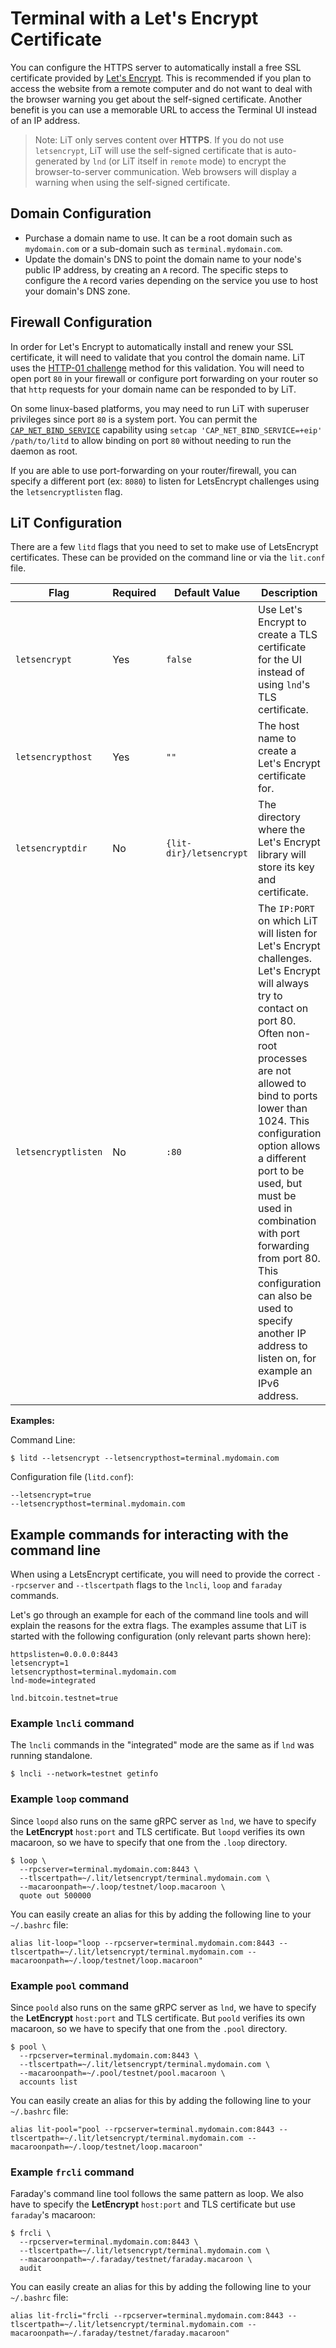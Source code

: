 # Terminal with a Let's Encrypt Certificate

You can configure the HTTPS server to automatically install a free SSL certificate
provided by [Let's Encrypt](https://letsencrypt.org/). This is recommended if you plan to
access the website from a remote computer and do not want to deal with the browser warning
you get about the self-signed certificate. Another benefit is you can use a memorable URL
to access the Terminal UI instead of an IP address.

> Note: LiT only serves content over **HTTPS**. If you do not use `letsencrypt`, LiT will
> use the self-signed certificate that is auto-generated by `lnd` (or LiT itself in
> `remote` mode) to encrypt the browser-to-server communication. Web browsers will display
> a warning when using the self-signed certificate.

## Domain Configuration

- Purchase a domain name to use. It can be a root domain such as `mydomain.com` or a
  sub-domain such as `terminal.mydomain.com`.
- Update the domain's DNS to point the domain name to your node's public IP address, by
  creating an `A` record. The specific steps to configure the `A` record varies depending
  on the service you use to host your domain's DNS zone.

## Firewall Configuration

In order for Let's Encrypt to automatically install and renew your SSL certificate, it
will need to validate that you control the domain name. LiT uses the
[HTTP-01 challenge](https://letsencrypt.org/docs/challenge-types/#http-01-challenge)
method for this validation. You will need to open port `80` in your firewall or configure
port forwarding on your router so that `http` requests for your domain name can be
responded to by LiT.

On some linux-based platforms, you may need to run LiT with superuser privileges since
port `80` is a system port. You can permit the
[`CAP_NET_BIND_SERVICE`](https://www.man7.org/linux/man-pages/man7/capabilities.7.html)
capability using `setcap 'CAP_NET_BIND_SERVICE=+eip' /path/to/litd` to allow binding on
port `80` without needing to run the daemon as root.

If you are able to use port-forwarding on your router/firewall, you can specify a
different port (ex: `8080`) to listen for LetsEncrypt challenges using the
`letsencryptlisten` flag.

## LiT Configuration

There are a few `litd` flags that you need to set to make use of LetsEncrypt certificates.
These can be provided on the command line or via the `lit.conf` file.

| Flag                | Required | Default Value           | Description                                                                                                                                                                                                                                                                                                                                                                                                                                        |
| ------------------- | -------- | ----------------------- | -------------------------------------------------------------------------------------------------------------------------------------------------------------------------------------------------------------------------------------------------------------------------------------------------------------------------------------------------------------------------------------------------------------------------------------------------- |
| `letsencrypt`       | Yes      | `false`                 | Use Let's Encrypt to create a TLS certificate for the UI instead of using `lnd`'s TLS certificate.                                                                                                                                                                                                                                                                                                                                                 |
| `letsencrypthost`   | Yes      | `""`                    | The host name to create a Let's Encrypt certificate for.                                                                                                                                                                                                                                                                                                                                                                                           |
| `letsencryptdir`    | No       | `{lit-dir}/letsencrypt` | The directory where the Let's Encrypt library will store its key and certificate.                                                                                                                                                                                                                                                                                                                                                                  |
| `letsencryptlisten` | No       | `:80`                   | The `IP:PORT` on which LiT will listen for Let's Encrypt challenges. Let's Encrypt will always try to contact on port 80. Often non-root processes are not allowed to bind to ports lower than 1024. This configuration option allows a different port to be used, but must be used in combination with port forwarding from port 80. This configuration can also be used to specify another IP address to listen on, for example an IPv6 address. |

**Examples:**

Command Line:

`$ litd --letsencrypt --letsencrypthost=terminal.mydomain.com`

Configuration file (`litd.conf`):

```
--letsencrypt=true
--letsencrypthost=terminal.mydomain.com

```

## Example commands for interacting with the command line

When using a LetsEncrypt certificate, you will need to provide the correct `--rpcserver`
and `--tlscertpath` flags to the `lncli`, `loop` and `faraday` commands.

Let's go through an example for each of the command line tools and will explain the
reasons for the extra flags. The examples assume that LiT is started with the following
configuration (only relevant parts shown here):

```
httpslisten=0.0.0.0:8443
letsencrypt=1
letsencrypthost=terminal.mydomain.com
lnd-mode=integrated

lnd.bitcoin.testnet=true
```

### Example `lncli` command

The `lncli` commands in the "integrated" mode are the same as if `lnd` was running
standalone.

```shell script
$ lncli --network=testnet getinfo
```

### Example `loop` command

Since `loopd` also runs on the same gRPC server as `lnd`, we have to specify the
**LetEncrypt** `host:port` and TLS certificate. But `loopd` verifies its own macaroon, so
we have to specify that one from the `.loop` directory.

```shell script
$ loop \
  --rpcserver=terminal.mydomain.com:8443 \
  --tlscertpath=~/.lit/letsencrypt/terminal.mydomain.com \
  --macaroonpath=~/.loop/testnet/loop.macaroon \
  quote out 500000
```

You can easily create an alias for this by adding the following line to your `~/.bashrc`
file:

```shell script
alias lit-loop="loop --rpcserver=terminal.mydomain.com:8443 --tlscertpath=~/.lit/letsencrypt/terminal.mydomain.com --macaroonpath=~/.loop/testnet/loop.macaroon"
```

### Example `pool` command

Since `poold` also runs on the same gRPC server as `lnd`, we have to specify the
**LetEncrypt** `host:port` and TLS certificate. But `poold` verifies its own
macaroon, so we have to specify that one from the `.pool` directory.

```shell script
$ pool \
  --rpcserver=terminal.mydomain.com:8443 \
  --tlscertpath=~/.lit/letsencrypt/terminal.mydomain.com \
  --macaroonpath=~/.pool/testnet/pool.macaroon \
  accounts list
```

You can easily create an alias for this by adding the following line to your
`~/.bashrc` file:

```shell script
alias lit-pool="pool --rpcserver=terminal.mydomain.com:8443 --tlscertpath=~/.lit/letsencrypt/terminal.mydomain.com --macaroonpath=~/.loop/testnet/loop.macaroon"
```

### Example `frcli` command

Faraday's command line tool follows the same pattern as loop. We also have to specify the
**LetEncrypt** `host:port` and TLS certificate but use `faraday`'s macaroon:

```shell script
$ frcli \
  --rpcserver=terminal.mydomain.com:8443 \
  --tlscertpath=~/.lit/letsencrypt/terminal.mydomain.com \
  --macaroonpath=~/.faraday/testnet/faraday.macaroon \
  audit
```

You can easily create an alias for this by adding the following line to your `~/.bashrc`
file:

```shell script
alias lit-frcli="frcli --rpcserver=terminal.mydomain.com:8443 --tlscertpath=~/.lit/letsencrypt/terminal.mydomain.com --macaroonpath=~/.faraday/testnet/faraday.macaroon"
```

